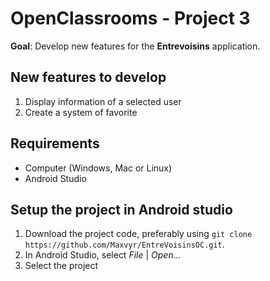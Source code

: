 # OpenClassrooms - Project 3

**Goal**: Develop new features for the **Entrevoisins** application.


## New features to develop
1. Display information of a selected user
2. Create a system of favorite


## Requirements
* Computer (Windows, Mac or Linux)
* Android Studio


## Setup the project in Android studio
1. Download the project code, preferably using `git clone https://github.com/Maxvyr/EntreVoisinsOC.git`.
2. In Android Studio, select *File* | *Open...*
3. Select the project